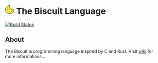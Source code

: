 # ![alt text](doc/biscuit_logo.png "logo") The Biscuit Language

[![Build Status](http://89.177.170.156:8080/buildStatus/icon?job=biscuit)](http://89.177.170.156:8080/job/biscuit/)

## About
The Biscuit is programming language inspired by C and Rust.
Visit [wiki](https://github.com/travisdoor/bl/wiki) for more informations...
